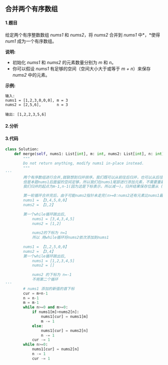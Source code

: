 ## 合并两个有序数组

#### 1.题目

给定两个有序整数数组 *nums1* 和 *nums2*，将 *nums2* 合并到 *nums1* 中*，*使得 *num1* 成为一个有序数组。

**说明:**

- 初始化 *nums1* 和 *nums2* 的元素数量分别为 *m* 和 *n*。
- 你可以假设 *nums1* 有足够的空间（空间大小大于或等于 *m + n*）来保存 *nums2* 中的元素。

**示例:**

```
输入:
nums1 = [1,2,3,0,0,0], m = 3
nums2 = [2,5,6],       n = 3

输出: [1,2,2,3,5,6]
```

#### 2.分析

#### 3.代码

```python
class Solution:
    def merge(self, nums1: List[int], m: int, nums2: List[int], n: int) -> None:
        """
        Do not return anything, modify nums1 in-place instead.
        """
'''
        两个有序数组进行合并,就联想到归并排序。我们既可以从前往后归并，也可以从后往前归并。
        但是本题nums1后面留的空间足够，所以我们在nums1尾部进行添加元素，不需要重新开辟数组进行归并。因此我们只能从后向前归并，因为nums2归并到nums1上，如果从前往后归并，那么需要不断调整nums1的值，防止nums1中未归并的值被覆盖丢失，相当复杂。而我们从后往前归并，就不需要这么复杂了。
        我们归并的起点为m-1,n-1(因为这是下标表示，所以减一)。归并结果保存位置从 (m+n-1)开始(因为这是下标表示，所以减一)。归并起点和归并结果的位置都是从右向左前进。

        第一轮循环合并完后，由于可能nums2指针未走完(n>=0:nums2还有元素比nums1最小元素小)，需要将nums2剩余首部覆盖至nums1首部。nums1指针未走完不需要做任何多余操作，因为覆盖前后相同。
        nums1 = 【3,4,5,0,0】
        nums2 = 【1,2】
        
        第一个while循环跳出后, 
            nums1 = [3,4,3,4,5]
            nums2 = [1,2]
            
            nums2的下标为 n=1
            所以 用while循环将nums2依次添加到nums1
        
        nums1 = 【1,2,5,0,0】
        nums2 = 【3,4】
        第一个while循环跳出后, 
            nums1 = [1,2,3,4,5]
            nums2 = []
            
            nums2 的下标为 n=-1
            不用第二个循环
'''   
        # nums1 添加的新值的首下标
        cur = m+n-1
        n = n-1
        m = m-1
        while n>=0 and m>=0:
            if nums1[m]>nums2[n]:
                nums1[cur] = nums1[m]
                m -= 1
            else:
                nums1[cur] = nums2[n]
                n -= 1
            cur -= 1
        while n>=0:
            nums1[cur] = nums2[n]
            n -= 1
            cur -= 1
```

